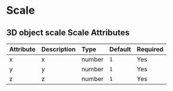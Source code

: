 
Scale
=====


3D object scale
Scale Attributes
----------------

|Attribute|Description|Type|Default|Required|
| :--- | :--- | :--- | :--- | :--- |
|x|x|number|```1```|Yes|
|y|y|number|```1```|Yes|
|z|z|number|```1```|Yes|

